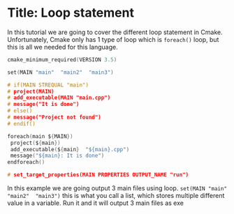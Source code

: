 ﻿# Title: Loop statement

In this tutorial we are going to cover the different loop statement in Cmake. Unfortunately, Cmake only has 1 type of loop which is `foreach()` loop, but this is all we needed for this language.

```c
cmake_minimum_required(VERSION 3.5)

set(MAIN "main"  "main2"  "main3")

# if(MAIN STREQUAL "main")
# project(MAIN)
# add_executable(MAIN "main.cpp")
# message("It is done")
# else()
# message("Project not found")
# endif()

foreach(main ${MAIN})
 project(${main})
 add_executable(${main}  "${main}.cpp")
 message("${main}: It is done")
endforeach()

# set_target_properties(MAIN PROPERTIES OUTPUT_NAME "run")
```

In this example we are going output 3 main files using loop. `set(MAIN "main"  "main2"  "main3")` this is what you call a list, which stores multiple different value in a variable.
Run it and it will output 3 main files as exe
